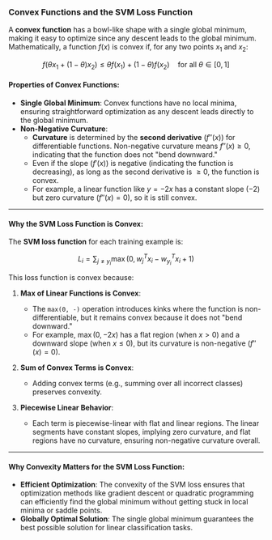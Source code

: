 ### Convex Functions and the SVM Loss Function

A **convex function** has a bowl-like shape with a single global minimum, making it easy to optimize since any descent leads to the global minimum. Mathematically, a function $f(x)$ is convex if, for any two points $x_1$​ and $x_2$:

$$f(\theta x_1 + (1 - \theta) x_2) \leq \theta f(x_1) + (1 - \theta) f(x_2) \quad \text{for all } \theta \in [0, 1]$$

#### Properties of Convex Functions:

-   **Single Global Minimum**: Convex functions have no local minima, ensuring straightforward optimization as any descent leads directly to the global minimum.
-   **Non-Negative Curvature**:
    -   **Curvature** is determined by the **second derivative** ($f''(x)$) for differentiable functions. Non-negative curvature means $f''(x) \geq 0$, indicating that the function does not "bend downward."
    -   Even if the slope ($f'(x)$) is negative (indicating the function is decreasing), as long as the second derivative is $\geq 0$, the function is convex.
    -   For example, a linear function like $y = -2x$ has a constant slope ($-2$) but zero curvature ($f''(x) = 0$), so it is still convex.

----------

#### Why the SVM Loss Function is Convex:

The **SVM loss function** for each training example is:

$$L_i = \sum_{j \neq y_i} \max(0, w_j^T x_i - w_{y_i}^T x_i + 1)$$

This loss function is convex because:

1.  **Max of Linear Functions is Convex**:
    
    -   The `max(0, -)` operation introduces kinks where the function is non-differentiable, but it remains convex because it does not "bend downward."
    -   For example, $\max(0, -2x)$ has a flat region (when $x > 0$) and a downward slope (when $x \leq 0$), but its curvature is non-negative ($f''(x) = 0$).
2.  **Sum of Convex Terms is Convex**:
    
    -   Adding convex terms (e.g., summing over all incorrect classes) preserves convexity.
3.  **Piecewise Linear Behavior**:
    
    -   Each term is piecewise-linear with flat and linear regions. The linear segments have constant slopes, implying zero curvature, and flat regions have no curvature, ensuring non-negative curvature overall.

___
#### Why Convexity Matters for the SVM Loss Function:

-   **Efficient Optimization**: The convexity of the SVM loss ensures that optimization methods like gradient descent or quadratic programming can efficiently find the global minimum without getting stuck in local minima or saddle points.
-   **Globally Optimal Solution**: The single global minimum guarantees the best possible solution for linear classification tasks.
